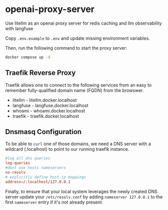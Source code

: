 # openai-proxy-server

Use litellm as an openai proxy server for redis caching and llm observability with langfuse

Copy `.env.example` to `.env` and update missing environment variables.

Then, run the following command to start the proxy server:

```bash
docker compose up -d
```

## Traefik Reverse Proxy

Traefik allows one to connect to the following services from an easy to remember fully-qualified domain name (FQDN) from the browswer.

* litellm - litellm.docker.localhost
* langfuse - langfuse.docker.localhost
* whoami - whoami.docker.localhost
* traefik - traefik.docker.localhost

## Dnsmasq Configuration

To be able to `curl` one of those domains, we need a DNS server with a wildcard (.localhost) to point to our running traefik instance.

```conf
#log all dns queries
log-queries
#dont use hosts nameservers
no-resolv
# explicitly define host-ip mappings
address=/.localhost/127.0.0.1
```

Finally, to ensure that your local system leverages the newly created DNS server update your `/etc/resolv.conf` by adding `nameserver 127.0.0.1` to the first `nameserver` entry if it's not already present.
